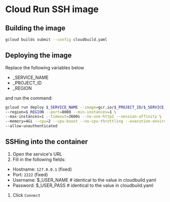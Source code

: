 # Cloud Run SSH image

## Building the image
```sh
gcloud builds submit --config cloudbuild.yaml
```

## Deploying the image
Replace the following variables below
- _SERVICE_NAME
- _PROJECT_ID
- _REGION

and run the command:
```sh
gcloud run deploy $_SERVICE_NAME --image=gcr.io/$_PROJECT_ID/$_SERVICE_NAME \
--region=$_REGION --port=8080 --min-instances=1 \
--max-instances=1 --timeout=3600s --no-use-http2 --session-affinity \
--memory=4Gi --cpu=2 --cpu-boost --no-cpu-throttling --execution-environment=gen2 \
--allow-unauthenticated
```

## SSHing into the container
1. Open the service's URL
1. Fill in the following fields:
 - Hostname: `127.0.0.1` (fixed)
 - Port: `2222` (fixed)
 - Username: $_USER_NAME # identical to the value in cloudbuild.yaml
 - Password: $_USER_PASS # identical to the value in cloudbuild.yaml
1. Click `Connect`